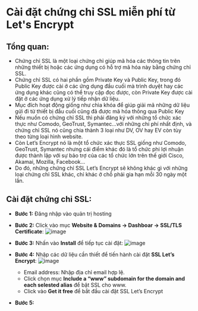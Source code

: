 # Cài đặt chứng chỉ SSL miễn phí từ Let's Encrypt
## Tổng quan:
- Chứng chỉ SSL là một loại chứng chỉ giúp mã hóa các thông tin trên những thiết bị hoặc các ứng dụng có hỗ trợ mã hóa này bằng chứng chỉ SSL.
- Chứng chỉ SSL có hai phần gồm Private Key và Public Key, trong đó Public Key được cài ở các ứng dụng đầu cuối mà trình duyệt hay các ứng dụng khác cũng có thể truy cập đọc được, còn Private Key được cài đặt ở các ứng dụng xử lý tiếp nhận dữ liệu.
- Mục đích hoạt động giống như chìa khóa để giúp giải mã những dữ liệu gửi đi từ thiết bị đầu cuối cũng đã được mã hóa thông qua Public Key
- Nếu muốn có chứng chỉ SSL thì phải đăng ký với những tổ chức xác thực như Comodo, GeoTrust, Symantec…với những chi phí nhất định, và chứng chỉ SSL nó cũng chia thành 3 loại như DV, OV hay EV còn tùy theo từng loại hình website.
- Còn Let’s Encrypt nó là một tổ chức xác thực SSL giống như Comodo, GeoTrust, Symantec nhưng cái điểm khác đó là tổ chức phi lợi nhuận được thành lập với sự bảo trợ của các tổ chức lớn trên thế giới Cisco, Akamai, Mozilla, Facebook…
- Do đó, những chứng chỉ SSL Let’s Encrypt sẽ không khác gì với những loại chứng chỉ SSL khác, chỉ khác ở chỗ phải gia hạn mỗi 30 ngày một lần.

## Cài đặt chứng chỉ SSL: 
- **Bước 1:** Đăng nhập vào quản trị hosting
- **Bước 2:** Click vào mục **Website & Domains -> Dashboar -> SSL/TLS Certificate**:
![image](https://github.com/user-attachments/assets/7016d742-62d0-4358-8460-7f97660e7c06)

- **Bước 3:** Nhấn vào **Install** để tiếp tục cài đặt:
![image](https://github.com/user-attachments/assets/d8e98b53-75f0-4f43-9970-aa4dfab366e2)

- **Bước 4:** Nhập các dữ liệu cần thiết để tiến hành cài đặt **SSL Let’s Encrypt**:
![image](https://github.com/user-attachments/assets/bc3aa603-ec54-4cf5-85df-7a46275b71ae)
  - Email address: Nhập địa chỉ email hợp lệ.
  - Click chọn mục **Include a “www” subdomain for the domain and each selested alias** để bật SSL cho www.
  - Click vào **Get it free** để bắt đầu cài đặt SSL Let’s Encrypt

- **Bước 5:**
